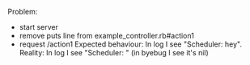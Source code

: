 Problem:

- start server
- remove puts line from example_controller.rb#action1
- request /action1
Expected behaviour: In log I see "Scheduler: hey". 
Reality: In log I see "Scheduler: " (in byebug I see it's nil)

